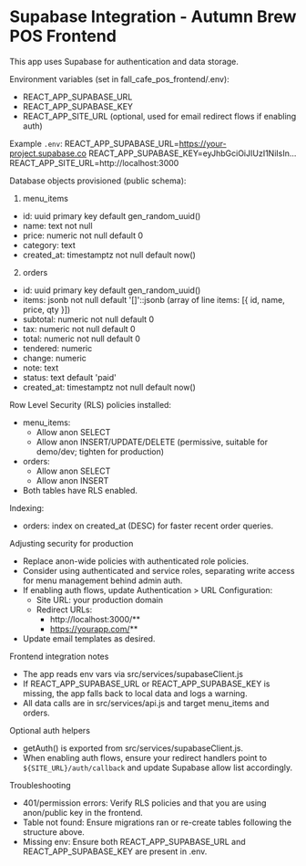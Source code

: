 # Supabase Integration - Autumn Brew POS Frontend

This app uses Supabase for authentication and data storage.

Environment variables (set in fall_cafe_pos_frontend/.env):
- REACT_APP_SUPABASE_URL
- REACT_APP_SUPABASE_KEY
- REACT_APP_SITE_URL (optional, used for email redirect flows if enabling auth)

Example `.env`:
REACT_APP_SUPABASE_URL=https://your-project.supabase.co
REACT_APP_SUPABASE_KEY=eyJhbGciOiJIUzI1NiIsIn...
REACT_APP_SITE_URL=http://localhost:3000

Database objects provisioned (public schema):
1) menu_items
- id: uuid primary key default gen_random_uuid()
- name: text not null
- price: numeric not null default 0
- category: text
- created_at: timestamptz not null default now()

2) orders
- id: uuid primary key default gen_random_uuid()
- items: jsonb not null default '[]'::jsonb  (array of line items: [{ id, name, price, qty }])
- subtotal: numeric not null default 0
- tax: numeric not null default 0
- total: numeric not null default 0
- tendered: numeric
- change: numeric
- note: text
- status: text default 'paid'
- created_at: timestamptz not null default now()

Row Level Security (RLS) policies installed:
- menu_items:
  - Allow anon SELECT
  - Allow anon INSERT/UPDATE/DELETE (permissive, suitable for demo/dev; tighten for production)
- orders:
  - Allow anon SELECT
  - Allow anon INSERT
- Both tables have RLS enabled.

Indexing:
- orders: index on created_at (DESC) for faster recent order queries.

Adjusting security for production
- Replace anon-wide policies with authenticated role policies.
- Consider using authenticated and service roles, separating write access for menu management behind admin auth.
- If enabling auth flows, update Authentication > URL Configuration:
  - Site URL: your production domain
  - Redirect URLs:
    * http://localhost:3000/**
    * https://yourapp.com/**
- Update email templates as desired.

Frontend integration notes
- The app reads env vars via src/services/supabaseClient.js
- If REACT_APP_SUPABASE_URL or REACT_APP_SUPABASE_KEY is missing, the app falls back to local data and logs a warning.
- All data calls are in src/services/api.js and target menu_items and orders.

Optional auth helpers
- getAuth() is exported from src/services/supabaseClient.js.
- When enabling auth flows, ensure your redirect handlers point to `${SITE_URL}/auth/callback` and update Supabase allow list accordingly.

Troubleshooting
- 401/permission errors: Verify RLS policies and that you are using anon/public key in the frontend.
- Table not found: Ensure migrations ran or re-create tables following the structure above.
- Missing env: Ensure both REACT_APP_SUPABASE_URL and REACT_APP_SUPABASE_KEY are present in .env.
